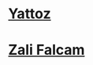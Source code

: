 
<!-- For the moment I add them by hand, but at some point it would be awesome to pre-render them. -->
<!-- TODO: If I can't prerender using the prerender-spa-plugin, maybe running a Ruby script would be good enough. Heh, who would that hurt? -->
# [Yattoz](/people/yattoz/)
# [Zali Falcam](/people/zalifalcam)
